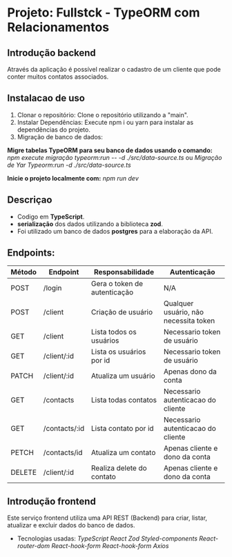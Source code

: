 # Projeto: Fullstck - TypeORM com Relacionamentos

## Introdução backend

Através da aplicação é possível realizar o cadastro de um cliente que pode conter muitos contatos associados. 

## Instalacao de uso
1. Clonar o repositório:
Clone o repositório utilizando a "main".
2. Instalar Dependências:
Execute npm i ou yarn para instalar as dependências do projeto.
3. Migração de banco de dados:

**Migre tabelas TypeORM para seu banco de dados usando o comando:**
*npm execute migração typeorm:run -- -d ./src/data-source.ts*
ou
*Migração de Yar Typeorm:run -d ./src/data-source.ts*

**Inicie o projeto localmente com:**
*npm run dev*

## Descriçao 
- Codigo em **TypeScript**.
- **serialização** dos dados utilizando a biblioteca **zod**.
- Foi utilizado um banco de dados **postgres** para a elaboração da API.

## Endpoints:

| Método | Endpoint                   | Responsabilidade                                  | Autenticação                           |
| ------ | -------------------------- | ------------------------------------------------- | -------------------------------------- |
| POST   | /login                     | Gera o token de autenticação                      | N/A                                    |
| POST   | /client                    | Criação de usuário                                | Qualquer usuário, não necessita token  |
| GET    | /client                    | Lista todos os usuários                           | Necessario token  de usuário           |
| GET    | /client/:id                | Lista os usuários por id                          | Necessario token  de usuário           | 
| PATCH  | /client/:id                | Atualiza um usuário                               | Apenas dono da conta                   | | DELETE | /client/:id                | Realiza delete no usuário                         | Apenas dono daconta                    | | POST   | /contacts                  | Criação de contato                                | Necessario autenticacao                |
| GET    | /contacts                  | Lista todas contatos                              | Necessario autenticacao do cliente     |
| GET    | /contacts/:id              | Lista contato por id                              | Necessario autenticacao do cliente     |
| PETCH  | /contacts/id               | Atualiza um contato                               | Apenas cliente e dono da conta         |
| DELETE | /client/:id                | Realiza delete do contato                         | Apenas cliente e dono da conta         |

## Introdução frontend


Este serviço frontend utiliza uma API REST (Backend) para criar, listar, atualizar e excluir dados do banco de dados.

- Tecnologias usadas:
*TypeScript*
*React*
*Zod*
*Styled-components*
*React-router-dom*
*React-hook-form*
*React-hook-form*
*Axios*


